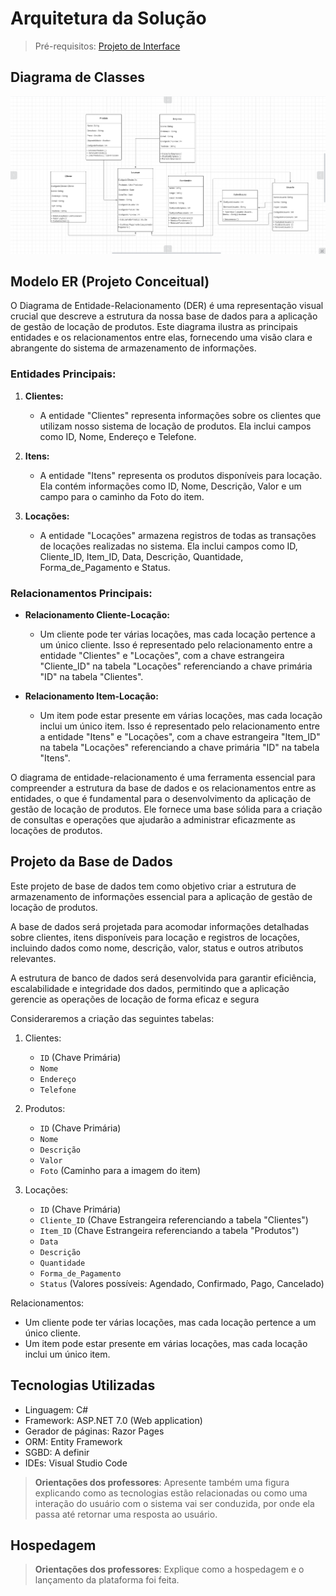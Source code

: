# Arquitetura da Solução

> Pré-requisitos: [Projeto de Interface](04-projeto-de-interface.md)

## Diagrama de Classes

![Diagrama de Classes](diagrams/04-diagrama-de-classes.png)

## Modelo ER (Projeto Conceitual)

O Diagrama de Entidade-Relacionamento (DER) é uma representação visual crucial que descreve a estrutura da nossa base de dados para a aplicação de gestão de locação de produtos. Este diagrama ilustra as principais entidades e os relacionamentos entre elas, fornecendo uma visão clara e abrangente do sistema de armazenamento de informações.

### Entidades Principais:

1. **Clientes:**
   - A entidade "Clientes" representa informações sobre os clientes que utilizam nosso sistema de locação de produtos. Ela inclui campos como ID, Nome, Endereço e Telefone.

2. **Itens:**
   - A entidade "Itens" representa os produtos disponíveis para locação. Ela contém informações como ID, Nome, Descrição, Valor e um campo para o caminho da Foto do item.

3. **Locações:**
   - A entidade "Locações" armazena registros de todas as transações de locações realizadas no sistema. Ela inclui campos como ID, Cliente_ID, Item_ID, Data, Descrição, Quantidade, Forma_de_Pagamento e Status.

### Relacionamentos Principais:

- **Relacionamento Cliente-Locação:**
  - Um cliente pode ter várias locações, mas cada locação pertence a um único cliente. Isso é representado pelo relacionamento entre a entidade "Clientes" e "Locações", com a chave estrangeira "Cliente_ID" na tabela "Locações" referenciando a chave primária "ID" na tabela "Clientes".

- **Relacionamento Item-Locação:**
  - Um item pode estar presente em várias locações, mas cada locação inclui um único item. Isso é representado pelo relacionamento entre a entidade "Itens" e "Locações", com a chave estrangeira "Item_ID" na tabela "Locações" referenciando a chave primária "ID" na tabela "Itens".

O diagrama de entidade-relacionamento é uma ferramenta essencial para compreender a estrutura da base de dados e os relacionamentos entre as entidades, o que é fundamental para o desenvolvimento da aplicação de gestão de locação de produtos. Ele fornece uma base sólida para a criação de consultas e operações que ajudarão a administrar eficazmente as locações de produtos.


## Projeto da Base de Dados

Este projeto de base de dados tem como objetivo criar a estrutura de armazenamento de informações essencial para a aplicação de gestão de locação de produtos.

A base de dados será projetada para acomodar informações detalhadas sobre clientes, itens disponíveis para locação e registros de locações, incluindo dados como nome, descrição, valor, status e outros atributos relevantes.

A estrutura de banco de dados será desenvolvida para garantir eficiência, escalabilidade e integridade dos dados, permitindo que a aplicação gerencie as operações de locação de forma eficaz e segura

Consideraremos a criação das seguintes tabelas:

1. Clientes:

   - `ID` (Chave Primária)
   - `Nome`
   - `Endereço`
   - `Telefone`

1. Produtos:

   - `ID` (Chave Primária)
   - `Nome`
   - `Descrição`
   - `Valor`
   - `Foto` (Caminho para a imagem do item)

1. Locações:
   - `ID` (Chave Primária)
   - `Cliente_ID` (Chave Estrangeira referenciando a tabela "Clientes")
   - `Item_ID` (Chave Estrangeira referenciando a tabela "Produtos")
   - `Data`
   - `Descrição`
   - `Quantidade`
   - `Forma_de_Pagamento`
   - `Status` (Valores possíveis: Agendado, Confirmado, Pago, Cancelado)

Relacionamentos:

- Um cliente pode ter várias locações, mas cada locação pertence a um único cliente.
- Um item pode estar presente em várias locações, mas cada locação inclui um único item.

## Tecnologias Utilizadas

- Linguagem: C#
- Framework: ASP.NET 7.0 (Web application)
- Gerador de páginas: Razor Pages
- ORM: Entity Framework
- SGBD: A definir
- IDEs: Visual Studio Code

> **Orientações dos professores**: Apresente também uma figura explicando como as tecnologias estão relacionadas ou como uma interação do usuário com o sistema vai ser conduzida, por onde ela passa até retornar uma resposta ao usuário.

## Hospedagem

> **Orientações dos professores**: Explique como a hospedagem e o lançamento da plataforma foi feita.
